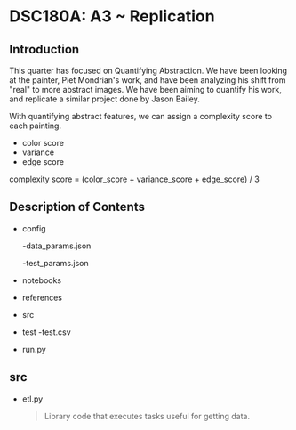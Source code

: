 # DSC180A: A3 ~ Replication 

## Introduction 

This quarter has focused on Quantifying Abstraction. We have been looking at the painter, Piet Mondrian's work, and have been analyzing his shift from "real" to more abstract images. We have been aiming to quantify his work, and replicate a similar project done by Jason Bailey. 

With quantifying abstract features, we can assign a complexity score to each painting. 
- color score
- variance 
- edge score

complexity score = (color_score + variance_score + edge_score) / 3

## Description of Contents 

* config

    -data_params.json
    
    -test_params.json
* notebooks
* references
* src
* test
    -test.csv
* run.py


## src
* etl.py 
    > Library code that executes tasks useful for getting data.
